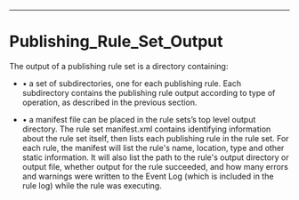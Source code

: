 

---

# Publishing_Rule_Set_Output

The output of a publishing rule set is a directory containing:

- • a set of subdirectories, one for each publishing rule. Each subdirectory contains the publishing rule output according to type of operation, as described in the previous section.

- • a manifest file can be placed in the rule sets’s top level output directory. The rule set manifest.xml contains identifying information about the rule set itself, then lists each publishing rule in the rule set. For each rule, the manifest will list the rule's name, location, type and other static information. It will also list the path to the rule's output directory or output file, whether output for the rule succeeded, and how many errors and warnings were written to the Event Log (which is included in the rule log) while the rule was executing.